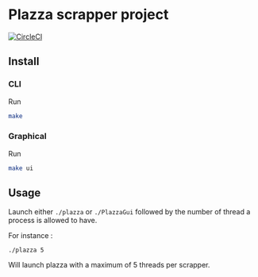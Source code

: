 # Plazza scrapper project

[![CircleCI](https://circleci.com/gh/arthurphilippe/cpp_plazza/tree/master.svg?style=svg&circle-token=fbfbbddcef5b88fd321cbaefe8fa8b4fb567c0b6)](https://circleci.com/gh/arthurphilippe/cpp_plazza/tree/master)

## Install
### CLI
Run
```sh
make
```

### Graphical
Run
```sh
make ui
```

## Usage
Launch either `./plazza` or `./PlazzaGui` followed by the number of thread a process is allowed to have.

For instance :
```
./plazza 5
```
Will launch plazza with a maximum of 5 threads per scrapper.
